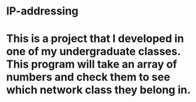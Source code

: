 # IP-addressing
# This is a project that I developed in one of my undergraduate classes. This program will take an array of numbers and check them to see  which network class they belong in.
